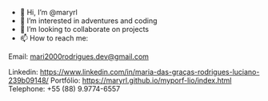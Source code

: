 - 👋 Hi, I’m @maryrl
- 👀 I’m interested in adventures and coding
- 💞️ I’m looking to collaborate on projects
- 📫 How to reach me: 

Email: mari2000rodrigues.dev@gmail.com

Linkedin: https://www.linkedin.com/in/maria-das-graças-rodrigues-luciano-239b09148/
Portfólio: https://maryrl.github.io/myporf-lio/index.html
Telephone: +55 (88) 9.9774-6557


<!---
maryrl/maryrl is a ✨ special ✨ repository because its `README.md` (this file) appears on your GitHub profile.
You can click the Preview link to take a look at your changes.
--->

